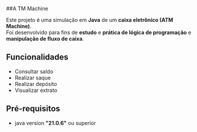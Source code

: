 ##A TM Machine

Este projeto é uma simulação em **Java** de um **caixa eletrônico (ATM Machine)**.  
Foi desenvolvido para fins de **estudo** e **prática de lógica de programação** e **manipulação de fluxo de caixa**.

## Funcionalidades

- Consultar saldo
- Realizar saque
- Realizar depósito
-  Visualizar extrato

## Pré-requisitos

- java version **"21.0.6"** ou superior
